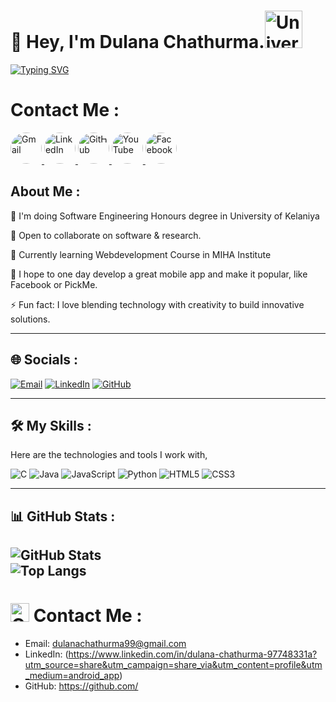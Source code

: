 # 👋 Hey, I'm Dulana Chathurma.<img src="./assets/University_of_Kelaniya_logo.png" alt="University of Kelaniya Logo" width="60"/>

[![Typing SVG](https://readme-typing-svg.demolab.com?pause=1200&center=true&vleft=true&width=600&size=32&lines=Software+Engineer(UG)UoK)](https://git.io/typing-svg)


#  Contact Me :


<p align="left">
  <a href="mailto:dulanachathurma99@gmail.com">
    <img src="https://cdn-icons-png.flaticon.com/512/281/281769.png" 
         alt="Gmail" style="border-radius:50%; width:50px; height:50px; transition: transform 0.3s;" 
         onmouseover="this.style.transform='scale(1.3)'" 
         onmouseout="this.style.transform='scale(1)'" />
  </a>
  <a href="https://www.linkedin.com/in/dulana-chathurma-97748331a/">
    <img src="https://cdn-icons-png.flaticon.com/512/174/174857.png" 
         alt="LinkedIn" style="border-radius:50%; width:50px; height:50px; transition: transform 0.3s;" 
         onmouseover="this.style.transform='scale(1.3)'" 
         onmouseout="this.style.transform='scale(1)'" />
  </a>
  <a href="https://github.com/">
    <img src="https://cdn-icons-png.flaticon.com/512/733/733553.png" 
         alt="GitHub" style="border-radius:50%; width:50px; height:50px; transition: transform 0.3s;" 
         onmouseover="this.style.transform='scale(1.3)'" 
         onmouseout="this.style.transform='scale(1)'" />
  </a>
  <a href="https://youtube.com/@travelwithdulana?si=d-60KJbgnTILE-V8">
    <img src="https://cdn-icons-png.flaticon.com/512/1384/1384060.png" 
         alt="YouTube" style="border-radius:50%; width:50px; height:50px; transition: transform 0.3s;" 
         onmouseover="this.style.transform='scale(1.3)'" 
         onmouseout="this.style.transform='scale(1)'" />
  </a>
  <a href="https://www.facebook.com/share/1EP1Sypxsz/">
    <img src="https://cdn-icons-png.flaticon.com/512/733/733547.png" 
         alt="Facebook" style="border-radius:50%; width:50px; height:50px; transition: transform 0.3s;" 
         onmouseover="this.style.transform='scale(1.3)'" 
         onmouseout="this.style.transform='scale(1)'" />
  </a>
</p>






## About Me :


🚀 I'm doing Software Engineering Honours degree in University of Kelaniya 

🤝 Open to collaborate on software & research.  

🌱 Currently learning  Webdevelopment Course in MIHA Institute

💬 I hope to one day develop a great mobile app and make it popular, like Facebook or PickMe. 

⚡ Fun fact: I love blending technology with creativity to build innovative solutions.

---

## 🌐 Socials :   
[![Email](https://img.shields.io/badge/Email-D14836?logo=gmail&logoColor=white)](mailto:dulanachathurma99@gmail.com)
[![LinkedIn](https://img.shields.io/badge/LinkedIn-0A66C2?logo=linkedin&logoColor=white)](https://www.linkedin.com/in/dulana-chathurma-97748331a)
[![GitHub](https://img.shields.io/badge/GitHub-121011?logo=github&logoColor=white)](https://github.com/dulanachathurma)



---

## 🛠️ My Skills :
Here are the technologies and tools I work with,

![C](https://img.shields.io/badge/C-00599C?logo=c&logoColor=white)
![Java](https://img.shields.io/badge/Java-007396?logo=openjdk&logoColor=white)
![JavaScript](https://img.shields.io/badge/JavaScript-323330?logo=javascript)
![Python](https://img.shields.io/badge/Python-3776AB?logo=python&logoColor=white)
![HTML5](https://img.shields.io/badge/HTML5-E34F26?logo=html5&logoColor=white)
![CSS3](https://img.shields.io/badge/CSS3-1572B6?logo=css3&logoColor=white)

---

## 📊 GitHub Stats :
![GitHub Stats](https://github-readme-stats.vercel.app/api?username=dulanachathurma&show_icons=true&theme=tokyonight)  
![Top Langs](https://github-readme-stats.vercel.app/api/top-langs/?username=dulanachathurma&layout=compact&theme=tokyonight)
---


# <img src="https://cdn-icons-png.flaticon.com/512/561/561127.png" alt="Contact Logo" width="30" height="30" /> Contact Me :

- Email: dulanachathurma99@gmail.com 
- LinkedIn: (https://www.linkedin.com/in/dulana-chathurma-97748331a?utm_source=share&utm_campaign=share_via&utm_content=profile&utm_medium=android_app) 
- GitHub: https://github.com/
